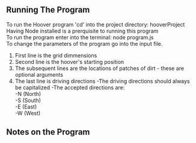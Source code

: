 
## Running The Program

To run the Hoover program 'cd' into the project directory: hooverProject<br/>
Having Node installed is a prerquisite to running this program<br/>
To run the program enter into the terminal: node program.js<br/>
To change the parameters of the program go into the input file.<br/> 
1. First line is the grid dimmensions
2. Second line is the hoover's starting position
3. The subsequent lines are the locations of patches of dirt - these are optional arguments
4. The last line is driving directions 
  -The driving directions should always be capitalized
  -The accepted directions are:<br/> 
    -N (North)<br/>
    -S (South)<br/>
    -E (East)<br/>
    -W (West)<br/>
    
## Notes on the Program 
 
